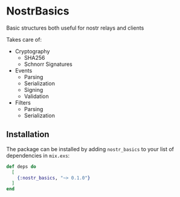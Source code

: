# NostrBasics

Basic structures both useful for nostr relays and clients

Takes care of:

- Cryptography
  - SHA256
  - Schnorr Signatures
- Events
  - Parsing
  - Serialization
  - Signing
  - Validation
- Filters
  - Parsing
  - Serialization

## Installation

The package can be installed by adding `nostr_basics` to your list of dependencies in `mix.exs`:

```elixir
def deps do
  [
    {:nostr_basics, "~> 0.1.0"}
  ]
end
```

